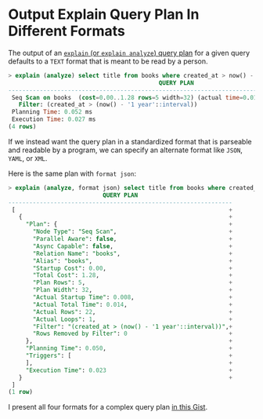 # Output Explain Query Plan In Different Formats

The output of an [`explain` (or `explain analyze`) query
plan](https://www.postgresql.org/docs/current/sql-explain.html) for a given
query defaults to a `TEXT` format that is meant to be read by a person.

```sql
> explain (analyze) select title from books where created_at > now() - '1 year'::interval;
                                           QUERY PLAN
-------------------------------------------------------------------------------------------------
 Seq Scan on books  (cost=0.00..1.28 rows=5 width=32) (actual time=0.011..0.017 rows=22 loops=1)
   Filter: (created_at > (now() - '1 year'::interval))
 Planning Time: 0.052 ms
 Execution Time: 0.027 ms
(4 rows)
```

If we instead want the query plan in a standardized format that is parseable
and readable by a program, we can specify an alternate format like `JSON`,
`YAML`, or `XML`.

Here is the same plan with `format json`:

```sql
> explain (analyze, format json) select title from books where created_at > now() - '1 year'::interval;
                           QUERY PLAN
----------------------------------------------------------------
 [                                                             +
   {                                                           +
     "Plan": {                                                 +
       "Node Type": "Seq Scan",                                +
       "Parallel Aware": false,                                +
       "Async Capable": false,                                 +
       "Relation Name": "books",                               +
       "Alias": "books",                                       +
       "Startup Cost": 0.00,                                   +
       "Total Cost": 1.28,                                     +
       "Plan Rows": 5,                                         +
       "Plan Width": 32,                                       +
       "Actual Startup Time": 0.008,                           +
       "Actual Total Time": 0.014,                             +
       "Actual Rows": 22,                                      +
       "Actual Loops": 1,                                      +
       "Filter": "(created_at > (now() - '1 year'::interval))",+
       "Rows Removed by Filter": 0                             +
     },                                                        +
     "Planning Time": 0.050,                                   +
     "Triggers": [                                             +
     ],                                                        +
     "Execution Time": 0.023                                   +
   }                                                           +
 ]
(1 row)
```

I present all four formats for a complex query plan [in this
Gist](https://gist.github.com/jbranchaud/731b1a68f5cc70c4f7a9e1f5ef570836).
